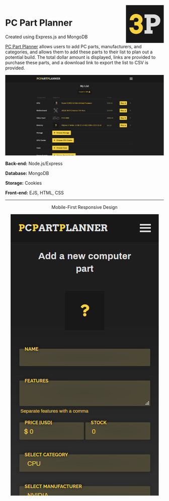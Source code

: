<a href="https://pcpartplanner.herokuapp.com/list">
    <img src="readme-assets/3P.jpg" alt="3P logo" title="3P" align="right" height="120" />
</a>

PC Part Planner
====================== 
Created using Express.js and MongoDB

[PC Part Planner](https://pcpartplanner.herokuapp.com/list) allows users to add PC parts, manufacturers, and categories, and allows them to add these parts to their list to plan out a potential build. The total dollar amount is displayed, links are provided to purchase these parts, and a download link to export the list to CSV is provided.

<p align="center">
  <img src="readme-assets/3P_Main.png">
</p>

<strong>Back-end:</strong> Node.js/Express

<strong>Database:</strong> MongoDB

<strong>Storage:</strong> Cookies

<strong>Front-end:</strong> EJS, HTML, CSS

--------------------------

<p align="center">Mobile-First Responsive Design</p>

<p align="center">
  <img src="readme-assets/3P_NewPart.png">
</p>
